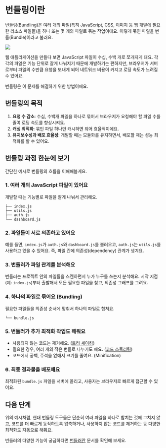 # 번들링이란

번들링(Bundling)은 여러 개의 파일(특히 JavaScript, CSS, 이미지 등 웹 개발에 필요한 리소스 파일들)을 하나 또는 몇 개의 파일로 묶는 작업이에요. 이렇게 묶인 파일을 번들(Bundle)이라고 불러요.

![](/images/bundler.png)

웹 애플리케이션을 만들다 보면 JavaScript 파일이 수십, 수백 개로 쪼개지게 돼요. 각각의 파일은 기능 단위로 잘게 나눠지기 때문에 개발하기는 편하지만, 브라우저가 서버로부터 파일의 수만큼 요청을 보내게 되어 네트워크 비용이 커지고 로딩 속도가 느려질 수 있어요.

번들링은 이 문제를 해결하기 위한 방법이에요.

## 번들링의 목적

1. **요청 수 감소**: 수십, 수백개 파일을 하나로 묶어서 브라우저가 요청해야 할 파일 수를 줄여 로딩 속도를 향상시켜요.
2. **캐싱 최적화**: 묶인 파일 하나만 캐시하면 되어 효율적이에요.
3. **유지보수성과 배포 효율성**: 개발할 때는 모듈화를 유지하면서, 배포할 때는 성능 최적화를 할 수 있어요.

## 번들링 과정 한눈에 보기

간단한 예시로 번들링의 흐름을 이해해볼게요.

### 1. 여러 개의 JavaScript 파일이 있어요

개발할 때는 기능별로 파일을 잘게 나눠서 관리해요.

```
├── index.js
├── utils.js
├── auth.js
└── dashboard.js
```

### 2. 파일들이 서로 의존하고 있어요

예를 들면, `index.js`가 `auth.js`와 `dashboard.js`를 불러오고, `auth.js`는 `utils.js`를 사용하고 있을 수 있어요.
즉, 파일 간에 의존성(dependency) 관계가 생겨요.

### 3. 번들러가 파일 관계를 분석해요

번들러는 프로젝트 안의 파일들을 스캔하면서 누가 누구를 쓰는지 분석해요.
시작 지점(예: `index.js`)부터 출발해서 모든 필요한 파일을 찾고, 의존성 그래프를 그려요.

### 4. 하나의 파일로 묶어요 (Bundling)

필요한 파일들을 의존성 순서에 맞춰서 하나의 파일로 합쳐요.

```
└── bundle.js
```

### 5. 번들러가 추가 최적화 작업도 해줘요

- 사용되지 않는 코드는 제거해요. ([트리 셰이킹](/deep-dive/optimization/tree-shaking.md))
- 필요한 경우, 여러 개의 작은 번들로 나누기도 해요. ([코드 스플리팅](/deep-dive/optimization/code-splitting.md))
- 코드에서 공백, 주석을 없애서 크기를 줄여요. (Minification)

### 6. 최종 결과물을 배포해요

최적화된 `bundle.js` 파일을 서버에 올리고, 사용자는 브라우저로 빠르게 접근할 수 있어요.

## 다음 단계

위의 예시처럼, 현대 번들링 도구들은 단순히 여러 파일을 하나로 합치는 것에 그치지 않고, 코드를 더 빠르게 동작하도록 압축하거나, 사용하지 않는 코드를 제거하는 등 다양한 최적화도 자동으로 해줘요.

번들러의 다양한 기능이 궁금하다면 [번들러란](/bundler) 문서를 확인해 보세요.
